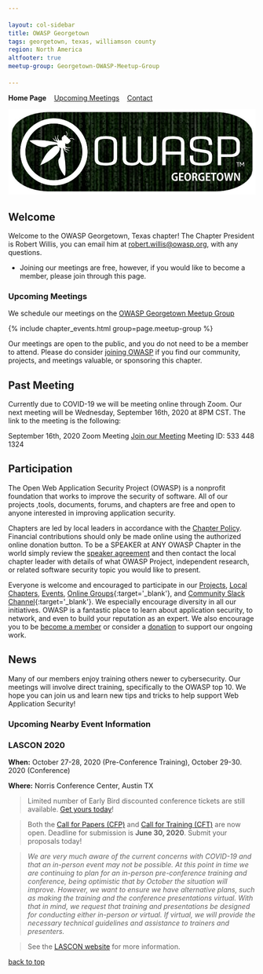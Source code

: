 ```yaml
---

layout: col-sidebar
title: OWASP Georgetown
tags: georgetown, texas, williamson county
region: North America
altfooter: true
meetup-group: Georgetown-OWASP-Meetup-Group

---
```

<strong>Home Page</strong>
&nbsp;&nbsp;&nbsp;[Upcoming Meetings](meetings.md)
&nbsp;&nbsp;&nbsp;[Contact](leaders.md)

<p><img src="https://raw.githubusercontent.com/OWASP/www-chapter-georgetown/master/assets/images/owaspgeorgetown.jpg"></p>

## Welcome
Welcome to the OWASP Georgetown, Texas chapter! The Chapter President is Robert Willis, you can email him at [robert.willis@owasp.org](mailto:robert.willis@owasp.org), with any questions. 
* Joining our meetings are free, however, if you would like to become a member, please join through this page.

### Upcoming Meetings

We schedule our meetings on the [OWASP Georgetown Meetup Group](https://www.meetup.com/Georgetown-OWASP-Meetup-Group/)

{% include chapter_events.html group=page.meetup-group %}

Our meetings are open to the public, and you do not need to be a member to attend. Please do consider [joining OWASP](https://owasp.org/membership/) if you find our community, projects, and meetings valuable, or sponsoring this chapter.

## Past Meeting
Currently due to COVID-19 we will be meeting online through Zoom. Our next meeting will be Wednesday, September 16th, 2020 at 8PM CST. The link to the meeting is the following: 

September 16th, 2020 Zoom Meeting
[Join our Meeting](https://zoom.us/j/5334481324)
Meeting ID: 533 448 1324

## Participation
The Open Web Application Security Project (OWASP) is a nonprofit foundation that works to improve the security of software. All of our projects ,tools, documents, forums, and chapters are free and open to anyone interested in improving application security. 

Chapters are led by local leaders in accordance with the [Chapter Policy](https://owasp.org/www-policy/). Financial contributions should only be made online using the authorized online donation button. To be a SPEAKER at ANY OWASP Chapter in the world simply review the [speaker agreement](/www-policy/speaker-agreement) and then contact the local chapter leader with details of what OWASP Project, independent research, or related software security topic you would like to present.

Everyone is welcome and encouraged to participate in our [Projects](/projects), [Local Chapters](/chapters), [Events](/events), [Online Groups](https://groups.google.com/a/owasp.com/){:target='_blank'}, and [Community Slack Channel](https://owasp.slack.com/){:target='_blank'}. We especially encourage diversity in all our initiatives. OWASP is a fantastic place to learn about application security, to network, and even to build your reputation as an expert. We also encourage you to be [become a member](/membership) or consider a [donation](/donate) to support our ongoing work.

## News
Many of our members enjoy training others newer to cybersecurity. Our meetings will involve direct training, specifically to the OWASP top 10. We hope you can join us and learn new tips and tricks to help support Web Application Security!

### Upcoming Nearby Event Information

### LASCON 2020 ###

**When:** October 27-28, 2020 (Pre-Conference Training), October 29-30. 2020 (Conference) 

**Where:** Norris Conference Center, Austin TX

>Limited number of Early Bird discounted conference tickets are still available. <a href="https://lascon.org/tickets/" target="_blank">Get yours today</a>!
  
>Both the <a href="https://lascon.org/cfp/" target="_blank">Call for Papers (CFP)</a> and <a href="https://lascon.org/cft/" target="_blank">Call for Training (CFT)</a> are now open. Deadline for submission is **June 30, 2020**. Submit your proposals today!

> *We are very much aware of the current concerns with COVID-19 and that an in-person event may not be possible. At this point in time we are continuing to plan for an in-person pre-conference training and conference, being optimistic that by October the situation will improve. However, we want to ensure we have alternative plans, such as making the training and the conference presentations virtual. With that in mind, we request that training and presentations be designed for conducting either in-person or virtual. If virtual, we will provide the necessary technical guidelines and assistance to trainers and presenters.*

>See the <a href="https://lascon.org" target="_blank">LASCON website</a> for more information.

[back to top](#welcome)
